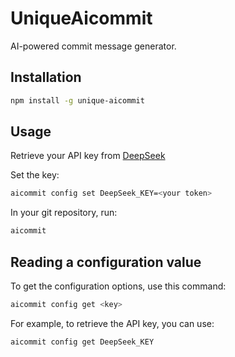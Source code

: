 # UniqueAicommit

AI-powered commit message generator.

## Installation

```sh
npm install -g unique-aicommit
```

## Usage

Retrieve your API key from [DeepSeek](https://www.deepseek.com/)

Set the key:

```sh
aicommit config set DeepSeek_KEY=<your token>
```

In your git repository, run:

```sh
aicommit
```

## Reading a configuration value

To get the configuration options, use this command:

```sh
aicommit config get <key>
```

For example, to retrieve the API key, you can use:

```sh
aicommit config get DeepSeek_KEY
```
